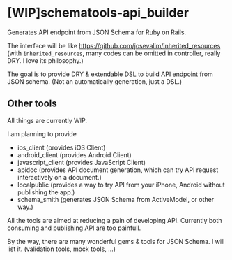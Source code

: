 [WIP]schematools-api_builder
=======================

Generates API endpoint from JSON Schema for Ruby on Rails.

The interface will be like https://github.com/josevalim/inherited_resources (with `inherited_resources`, many codes can be omitted in controller, really DRY. I love its philosophy.)

The goal is to provide DRY & extendable DSL to build API endpoint from JSON schema. (Not an automatically generation, just a DSL.)

Other tools
---

All things are currently WIP.

I am planning to provide

- ios_client (provides iOS Client)
- android_client (provides Android Client)
- javascript_client (provides JavaScript Client)
- apidoc (provides API document generation, which can try API request interactively on a document.)
- localpublic (provides a way to try API from your iPhone, Android without publishing the app.)
- schema_smith (generates JSON Schema from ActiveModel, or other way.)

All the tools are aimed at reducing a pain of developing API. Currently both consuming and publishing API are too painfull.
 
By the way, there are many wonderful gems & tools for JSON Schema. I will list it. (validation tools, mock tools, ...)
